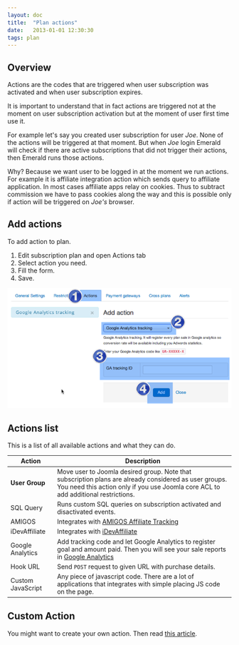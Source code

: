 ```yaml
---
layout: doc
title:  "Plan actions"
date:   2013-01-01 12:30:30
tags: plan
---
```


## Overview

Actions are the codes that are triggered when user subscription was activated and when user subscription expires.

It is important to understand that in fact actions are triggered not at the moment on user subscription activation but at the moment of user first time use it.

For example let's say you created user subscription for user _Joe_. None of the actions will be triggered at that moment. But when _Joe_ login Emerald will check if there are active subscriptions that did not trigger their actions, then Emerald runs those actions.

Why? Because we want user to be logged in at the moment we run actions. For example it is affiliate integration action which sends query to affiliate application. In most cases affiliate apps relay on cookies. Thus to subtract commission we have to pass cookies along the way and this is possible only if action will be triggered on _Joe's_ browser.

## Add actions

To add action to plan.

1. Edit subscription plan and open Actions tab
2. Select action you need.
3. Fill the form.
4. Save.

![](/assets/img/screenshots/em-qs-plan3.png)

## Actions list

This is a list of all available actions and what they can do.

Action           | Description
-----------------|------------
**User Group**   | Move user to Joomla desired group. Note that subscription plans are already considered as user groups. You need this action only if you use Joomla core ACL to add additional restrictions.
SQL Query        | Runs custom SQL queries on subscription activated and disactivated events.
AMIGOS           | Integrates with [AMIGOS Affiliate Tracking](http://dioscouri.com/joomla-extensions/amigos-affiliate-tracking)
iDevAffiliate    | Integrates with [iDevAffiliate](http://www.idevdirect.com/)
Google Analytics | Add tracking code and let Google Analytics to register goal and amount paid. Then you will see your sale reports in [Google Analytics](http://www.google.com/analytics/)
Hook URL         | Send `POST` request to given URL with purchase details.
Custom JavaScript| Any piece of javascript code. There are a lot of applications that integrates with simple placing JS code on the page.

## Custom Action

You might want to create your own action. Then read [this article](/en/emerald/create-action).
